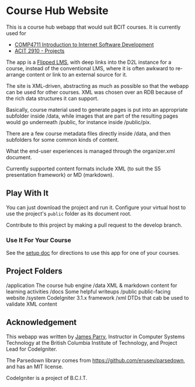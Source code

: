# Course Hub Website

This is a course hub webapp that would suit BCIT courses.
It is currently used for 
- [COMP4711 Introduction to Internet Software Development](https://comp4711.jlparry.com)
- [ACIT 2910 - Projects](https://acit2910.jlparry.com)

The app is a [Flipped LMS](http://hibbittsdesign.org/blog/posts/2015-12-18-flipped-lms-using-an-open-and-collaborative-platform), 
with deep links into the D2L
instance for a course, instead of the conventional LMS,
where it is often awkward to re-arrange content or link
to an external source for it.

The site is XML-driven, abstracting as much as possible so that the
webapp can be used for other courses. XML was chosen over an RDB
because of the rich data structures it can support.

Basically, course material used to generate pages is put into an
appropriate subfolder inside /data, while images that are part
of the resulting pages would go underneath /public, for instance
inside /public/pix.

There are a few course metadata files directly inside /data, and
then subfolders for some common kinds of content.

What the end-user experiences is managed through the organizer.xml
document. 

Currently supported content formats include XML (to suit the S5
presentation framework) or MD (markdown).

## Play With It

You can just download the project and run it.
Configure your virtual host to use the project's `public` folder
as its document root.

Contribute to this project by making a pull request to the develop branch.

### Use It For Your Course

See the [setup doc](docs/setup.md) for directions to use this app
for one of your courses.

## Project Folders

/application	The course hub engine
/data           XML & markdown content for learning activities
/docs           Some helpful writeups
/public         public-facing website
/system		CodeIgniter 3.1.x framework
/xml            DTDs that cab be used to validate XML content

## Acknowledgement

This webapp was written by [James Parry](mailto:jim_parry@bcit.ca), Instructor in Computer Systems
Technology at the British Columbia Institute of Technology,
and Project Lead for CodeIgniter.

The Parsedown library comes from https://github.com/erusev/parsedown, and has an MIT license.

CodeIgniter is a project of B.C.I.T.
